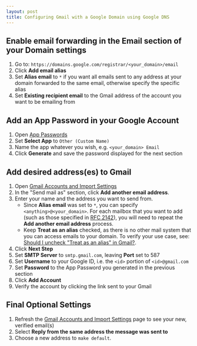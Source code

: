 ```yaml
---
layout: post
title: Configuring Gmail with a Google Domain using Google DNS
---
```


## Enable email forwarding in the Email section of your Domain settings
1. Go to: `https://domains.google.com/registrar/<your_domain>/email`
2. Click **Add email alias**
3. Set **Alias email** to `*` if you want all emails sent to any address at your domain forwarded to the same email, otherwise specify the specific alias
4. Set **Existing recipient email** to the Gmail address of the account you want to be emailing from

## Add an App Password in your Google Account
1. Open [App Passwords](https://myaccount.google.com/apppasswords)
2. Set **Select App** to `Other (Custom Name)`
3. Name the app whatever you wish, e.g. `<your_domain> Email`
4. Click **Generate** and save the password displayed for the next section

## Add desired address(es) to Gmail
1.  Open [Gmail Accounts and Import Settings](https://mail.google.com/mail/u/0/#settings/accounts)
2.  In the "Send mail as" section, click **Add another email address**.
3.  Enter your name and the address you want to send from.
	* Since **Alias email** was set to `*`, you can specify `<anything>@<your_domain>`. For each mailbox that you want to add (such as those specified in [RFC 2142](https://www.ietf.org/rfc/rfc2142.txt)), you will need to repeat the **Add another email address** process.
	* Keep **Treat as an alias** checked, as there is no other mail system that you can access emails to your domain. To verify your use case, see: [Should I uncheck "Treat as an alias" in Gmail?](https://support.google.com/a/answer/1710338?ctx=gmail&hl=en&authuser=0&visit_id=638089119662480343-748861876&rd=1).
4. Click **Next Step**
5. Set **SMTP Server** to `smtp.gmail.com`, leaving **Port** set to 587
6. Set **Username** to your Google ID, i.e. the `<id>` portion of `<id>@gmail.com`
7. Set **Password** to the App Password you generated in the previous section
8. Click **Add Account**
9. Verify the account by clicking the link sent to your Gmail

## Final Optional Settings
1. Refresh the [Gmail Accounts and Import Settings](https://mail.google.com/mail/u/0/#settings/accounts) page to see your new, verified email(s)
2. Select **Reply from the same address the message was sent to**
3. Choose a new address to `make default`.
